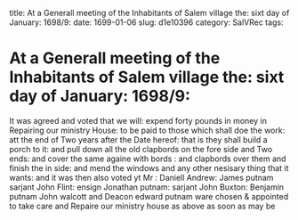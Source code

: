 title: At a Generall meeting of the Inhabitants of Salem village the: sixt day of January: 1698/9:
date: 1699-01-06
slug: d1e10396
category: SalVRec
tags: 


<div markdown class="doc" id="d1e10396">


# At a Generall meeting of the Inhabitants of Salem village the: sixt day of January: 1698/9: 

It was agreed and voted that we will: expend forty pounds in money in Repairing our ministry House: to be paid to those which shall doe the work: att the end of Two years after the Date hereof: that is they shall build a porch to it: and pull down all the old clapbords on the fore side and Two ends: and cover the same againe with bords : and clapbords over them and finish the in side: and mend the windows and any other nesisary thing that it wants: and it was then also voted yt Mr : Daniell Andrew: James putnam sarjant John Flint: ensign Jonathan putnam: sarjant John Buxton: Benjamin putnam John walcott and Deacon edward putnam ware chosen & appointed to take care and Repaire our ministry house as above as soon as may be
</div>